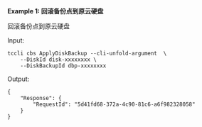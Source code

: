 **Example 1: 回滚备份点到原云硬盘**

回滚备份点到原云硬盘

Input: 

```
tccli cbs ApplyDiskBackup --cli-unfold-argument  \
    --DiskId disk-xxxxxxxx \
    --DiskBackupId dbp-xxxxxxxx
```

Output: 
```
{
    "Response": {
        "RequestId": "5d41fd68-372a-4c90-81c6-a6f982328058"
    }
}
```

